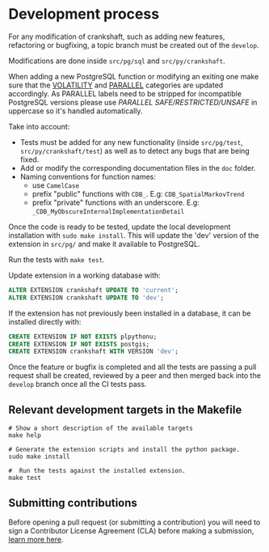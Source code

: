 # Development process

For any modification of crankshaft, such as adding new features,
refactoring or bugfixing, a topic branch must be created out of the `develop`.

Modifications are done inside `src/pg/sql` and `src/py/crankshaft`.

When adding a new PostgreSQL function or modifying an exiting one make sure that the
[VOLATILITY](https://www.postgresql.org/docs/current/static/xfunc-volatility.html) and [PARALLEL](https://www.postgresql.org/docs/9.6/static/parallel-safety.html) categories are updated accordingly.
As PARALLEL labels need to be stripped for incompatible PostgreSQL versions
please use _PARALLEL SAFE/RESTRICTED/UNSAFE_ in uppercase so it's handled
automatically.

Take into account:

*  Tests must be added for any new functionality
   (inside `src/pg/test`, `src/py/crankshaft/test`) as well as to
   detect any bugs that are being fixed.
*  Add or modify the corresponding documentation files in the `doc` folder.
*  Naming conventions for function names:
   - use `CamelCase`
   - prefix "public" functions with `CDB_`. E.g: `CDB_SpatialMarkovTrend`
   - prefix "private" functions with an underscore. E.g: `_CDB_MyObscureInternalImplementationDetail`

Once the code is ready to be tested, update the local development installation
with `sudo make install`.
This will update the 'dev' version of the extension in `src/pg/` and
make it available to PostgreSQL.

Run the tests with `make test`.

Update extension in a working database with:

```sql
ALTER EXTENSION crankshaft UPDATE TO 'current';
ALTER EXTENSION crankshaft UPDATE TO 'dev';
```

If the extension has not previously been installed in a database,
it can be installed directly with:
```sql
CREATE EXTENSION IF NOT EXISTS plpythonu;
CREATE EXTENSION IF NOT EXISTS postgis;
CREATE EXTENSION crankshaft WITH VERSION 'dev';
```

Once the feature or bugfix is completed and all the tests are passing
a pull request shall be created, reviewed by a peer
and then merged back into the `develop` branch once all the CI tests pass.


## Relevant development targets in the Makefile

```shell
# Show a short description of the available targets
make help

# Generate the extension scripts and install the python package.
sudo make install

#  Run the tests against the installed extension.
make test
```

## Submitting contributions

Before opening a pull request (or submitting a contribution) you will need to sign a Contributor License Agreement (CLA) before making a submission, [learn more here](https://carto.com/contributions).
